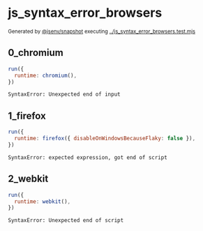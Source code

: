 # js_syntax_error_browsers

<sub>
  Generated by <a href="https://github.com/jsenv/core/tree/main/packages/independent/snapshot">@jsenv/snapshot</a> executing <a href="../js_syntax_error_browsers.test.mjs">../js_syntax_error_browsers.test.mjs</a>
</sub>

## 0_chromium

```js
run({
  runtime: chromium(),
})
```

```console
SyntaxError: Unexpected end of input
```

## 1_firefox

```js
run({
  runtime: firefox({ disableOnWindowsBecauseFlaky: false }),
})
```

```console
SyntaxError: expected expression, got end of script
```

## 2_webkit

```js
run({
  runtime: webkit(),
})
```

```console
SyntaxError: Unexpected end of script
```